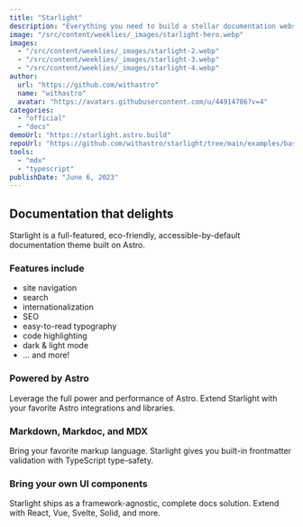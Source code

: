 ```yaml
---
title: "Starlight"
description: "Everything you need to build a stellar documentation website. Fast, accessible, and easy-to-use."
image: "/src/content/weeklies/_images/starlight-hero.webp"
images:
  - "/src/content/weeklies/_images/starlight-2.webp"
  - "/src/content/weeklies/_images/starlight-3.webp"
  - "/src/content/weeklies/_images/starlight-4.webp"
author:
  url: "https://github.com/withastro"
  name: "withastro"
  avatar: "https://avatars.githubusercontent.com/u/44914786?v=4"
categories:
  - "official"
  - "docs"
demoUrl: "https://starlight.astro.build"
repoUrl: "https://github.com/withastro/starlight/tree/main/examples/basics"
tools:
  - "mdx"
  - "typescript"
publishDate: "June 6, 2023"
---
```


<h2>Documentation that delights</h2>
<p>
  Starlight is a full-featured, eco-friendly, accessible-by-default documentation theme built on Astro.
</p>
<h3>Features include</h3>
<ul>
  <li>site navigation</li>
  <li>search</li>
  <li>internationalization</li>
  <li>SEO</li>
  <li>easy-to-read typography</li>
  <li>code highlighting</li>
  <li>dark &amp; light mode</li>
  <li>&mldr; and more!</li>
</ul>
<h3>Powered by Astro</h3>
<p>
  Leverage the full power and performance of Astro. Extend Starlight with your favorite Astro
  integrations and libraries.
</p>
<h3>Markdown, Markdoc, and MDX</h3>
<p>
  Bring your favorite markup language. Starlight gives you built-in frontmatter validation with
  TypeScript type-safety.
</p>
<h3>Bring your own UI components</h3>
<p>
  Starlight ships as a framework-agnostic, complete docs solution. Extend with React, Vue, Svelte,
  Solid, and more.
</p>
